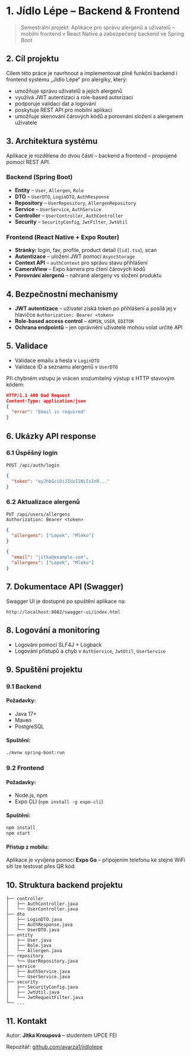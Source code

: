 # 1. Jídlo Lépe – Backend & Frontend

> Semestrální projekt: Aplikace pro správu alergenů a uživatelů – mobilní frontend v React Native a zabezpečený backend ve Spring Boot

## 2. Cíl projektu

Cílem této práce je navrhnout a implementovat plně funkční backend i frontend systému „Jídlo Lépe“ pro alergiky, který:

* umožňuje správu uživatelů a jejich alergenů
* využívá JWT autentizaci a role-based autorizaci
* podporuje validaci dat a logování
* poskytuje REST API pro mobilní aplikaci
* umožňuje skenování čárových kódů a porovnání složení s alergenem uživatele

## 3. Architektura systému

Aplikace je rozdělena do dvou částí – backend a frontend – propojené pomocí REST API.

### Backend (Spring Boot)

* **Entity** – `User`, `Allergen`, `Role`
* **DTO** – `UserDTO`, `LoginDTO`, `AuthResponse`
* **Repository** – `UserRepository`, `AllergenRepository`
* **Service** – `UserService`, `AuthService`
* **Controller** – `UserController`, `AuthController`
* **Security** – `SecurityConfig`, `JwtFilter`, `JwtUtil`

### Frontend (React Native + Expo Router)

* **Stránky:** login, fav, profile, product detail (`[id].tsx`), scan
* **Autentizace** – uložení JWT pomocí `AsyncStorage`
* **Context API** – `authContext` pro správu stavu přihlášení
* **CameraView** – Expo kamera pro čtení čárových kódů
* **Porovnání alergenů** – nahrané alergeny vs složení produktu

## 4. Bezpečnostní mechanismy

* **JWT autentizace** – uživatel získá token po přihlášení a posílá jej v hlavičce `Authorization: Bearer <token>`
* **Role-based access control** – `ADMIN`, `USER`, `EDITOR`
* **Ochrana endpointů** – jen oprávnění uživatelé mohou volat určité API

## 5. Validace

* Validace emailu a hesla v `LoginDTO`
* Validace ID a seznamu alergenů v `UserDTO`

Při chybném vstupu je vrácen srozumitelný výstup s HTTP stavovým kódem:

```json
HTTP/1.1 400 Bad Request
Content-Type: application/json
{
  "error": "Email is required"
}
```

## 6. Ukázky API response

### 6.1 Úspěšný login

```http
POST /api/auth/login
```

```json
{
  "token": "eyJhbGciOiJIUzI1NiIsInR..."
}
```

### 6.2 Aktualizace alergenů

```http
PUT /api/users/allergens
Authorization: Bearer <token>
```

```json
{
  "allergens": ["Lepek", "Mléko"]
}
```

```json
{
  "email": "jitka@example.com",
  "allergens": ["Lepek", "Mléko"]
}
```

## 7. Dokumentace API (Swagger)

Swagger UI je dostupné po spuštění aplikace na:

```
http://localhost:8082/swagger-ui/index.html
```

## 8. Logování a monitoring

* Logování pomocí SLF4J + Logback
* Logování přístupů a chyb v `AuthService`, `JwtUtil`, `UserService`
## 9. Spuštění projektu

### 9.1 Backend

#### Požadavky:

* Java 17+
* Maven
* PostgreSQL

#### Spuštění:

```bash
./mvnw spring-boot:run
```

### 9.2 Frontend

#### Požadavky:

* Node.js, npm
* Expo CLI (`npm install -g expo-cli`)

#### Spuštění:

```bash
npm install
npm start
```

#### Přístup z mobilu:

Aplikace je vyvíjena pomocí **Expo Go** – připojením telefonu ke stejné WiFi síti lze testovat přes QR kód.

## 10. Struktura backend projektu

```
├── controller
│   ├── AuthController.java
│   └── UserController.java
├── dto
│   ├── LoginDTO.java
│   ├── AuthResponse.java
│   └── UserDTO.java
├── entity
│   ├── User.java
│   ├── Role.java
│   └── Allergen.java
├── repository
│   └── UserRepository.java
├── service
│   ├── AuthService.java
│   └── UserService.java
├── security
│   ├── SecurityConfig.java
│   ├── JwtUtil.java
│   └── JwtRequestFilter.java
└── ...
```

## 11. Kontakt

Autor: **Jitka Kroupová** – studentem UPCE FEI

Repozitář: [github.com/avarza1/jidlolepe](https://github.com/avarza1/jidlolepe)
